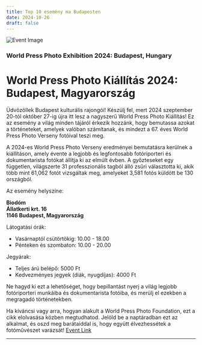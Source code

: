 ```yaml
---
title: Top 10 esemény ma Budapesten
date: 2024-10-26
draft: false
---
```


![Event Image](https://scontent-fra3-1.xx.fbcdn.net/v/t39.30808-6/453234887_1079768283519067_8224867178223583682_n.jpg?stp=dst-jpg_s960x960&_nc_cat=101&ccb=1-7&_nc_sid=75d36f&_nc_ohc=sXo3i_PRjG0Q7kNvgHe_sSO&_nc_zt=23&_nc_ht=scontent-fra3-1.xx&_nc_gid=ACcMYXioE4kVEf2ZY9B6PIn&oh=00_AYBtxbraFrlks-j0yYK6mnuBYzOHW0olvs_V9q3WC02Tww&oe=67222410)

 ### World Press Photo Exhibition 2024: Budapest, Hungary

# World Press Photo Kiállítás 2024: Budapest, Magyarország

Üdvözöllek Budapest kulturális rajongói! Készülj fel, mert 2024 szeptember 20-tól október 27-ig újra itt lesz a nagyszerű World Press Photo Kiállítás! Ez az esemény a világ minden tájáról érkezik hozzánk, hogy bemutassa azokat a történeteket, amelyek valóban számítanak, és mindezt a 67. éves World Press Photo Verseny fotóival teszi meg.

A 2024-es World Press Photo Verseny eredményei bemutatásra kerülnek a kiállításon, amely évente a legjobb és legfontosabb fotóriporteri és dokumentarista fotókat állítja ki az elmúlt évben. A győzteseket egy független, világszerte 31 professzionális tagból álló zsűri választotta ki, akik több mint 61,062 fotót vizsgáltak meg, amelyeket 3,581 fotós küldött be 130 országból.

Az esemény helyszíne:

**Biodóm**  
**Állatkerti krt. 16**  
**1146 Budapest, Magyarország**
  
Látogatási órák:

- Vasárnaptól csütörtökig: 10.00 - 18.00
- Pénteken és szombaton: 10.00 - 20.00

Jegyárak:

- Teljes árú belépő: 5000 Ft
- Kedvezményes jegyek (diák, nyugdíjas): 4000 Ft

Ne hagyd ki ezt a lehetőséget, hogy bepillantást nyerj a világ legjobb fotóriporteri munkáiba és dokumentarista fotóiba, és merülj el ezekben a megragadó történetekben.

Ha kíváncsi vagy arra, hogyan alakult a World Press Photo Foundation, ezt a cikk elolvasása közben megtudhatod. Jelöld be a naptáradban ezt az alkalmat, és oszd meg barátaiddal is, hogy együtt élvezhessétek a fotóművészet varázsát!
[Event Link](https://facebook.com/events/496137809483294)

---
